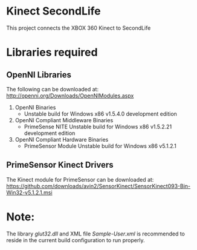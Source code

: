 Kinect SecondLife
=================
This project connects the XBOX 360 Kinect to SecondLife

Libraries required
==================
OpenNI Libraries
----------------
The following can be downloaded at: http://openni.org/Downloads/OpenNIModules.aspx

1. OpenNI Binaries
	* Unstable build for Windows x86 v1.5.4.0 development edition
2. OpenNI Compliant Middleware Binaries 
	* PrimeSense NITE Unstable build for Windows x86 v1.5.2.21 development edition
3. OpenNI Compliant Hardware Binaries
	* PrimeSensor Module Unstable build for Windows x86 v5.1.2.1

PrimeSensor Kinect Drivers
--------------------------
The Kinect module for PrimeSensor can be downloaded at: https://github.com/downloads/avin2/SensorKinect/SensorKinect093-Bin-Win32-v5.1.2.1.msi

Note:
=====
The library *glut32.dll* and XML file *Sample-User.xml* is recommended to reside in the current build configuration to run properly. 